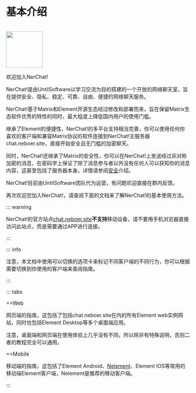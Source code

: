 # 基本介绍

<img src="/nerchat_logo.svg" style="width: 100px; margin-top:16px"/>

欢迎加入NerChat!

NerChat!是由UntilSoftware以学习交流为目的搭建的一个开放的网络聊天室，旨在提供安全、隐私、稳定、可靠、自由、便捷的网络聊天服务。

NerChat!基于Matrix和Element开源生态经过修改和部署而来，旨在保留Matrix生态软件优秀的特性的同时，最大程度上降低国内用户的使用门槛。

继承了Element的便捷性，NerChat!的多平台支持相当完善，你可以使用任何你喜欢的客户端和兼容Matrix协议的软件连接到NerChat!主服务器chat.neboer.site，直接开始安全且无门槛的加密聊天。

同时，NerChat!还继承了Matrix的安全性，你可以在NerChat!上发送经过非对称加密的消息，在密码学上保证了除了消息参与者以外没有任何人可以获知你的消息内容，这甚至包括了服务器本身。详情请参阅[安全](../security/security-and-encryption)介绍。

NerChat!目前由UntilSoftware团队代为运营，有问题欢迎直接在群内反馈。

再次欢迎您加入NerChat!，请查阅下面的文档来了解NerChat!的基本使用方法。

::: warning

NerChat!的官方站点[chat.neboer.site](https://chat.neboer.site)**不支持**移动设备，请不要用手机浏览器直接访问此站点，而是需要通过APP进行连接。

:::

::: info

注意，本文档中使用可以切换的选项卡来标记不同客户端的不同行为，你可以根据需要切换到你使用的客户端来查阅指南。

:::

::: tabs

==Web

网页端的指南，这包括了包括chat.neboer.site在内的所有Element web实例网站，同时也包括Element Desktop等多个桌面端应用。

注意，桌面端和网页端在使用体验上几乎没有不同，所以除非有特殊说明，否则二者的教程完全可以通用。

==Mobile

移动端的指南，这包括了Element Android、[Nelement](../client/nelement)、Element IOS等常用的移动端Element客户端，Nelement是推荐的移动客户端。

:::